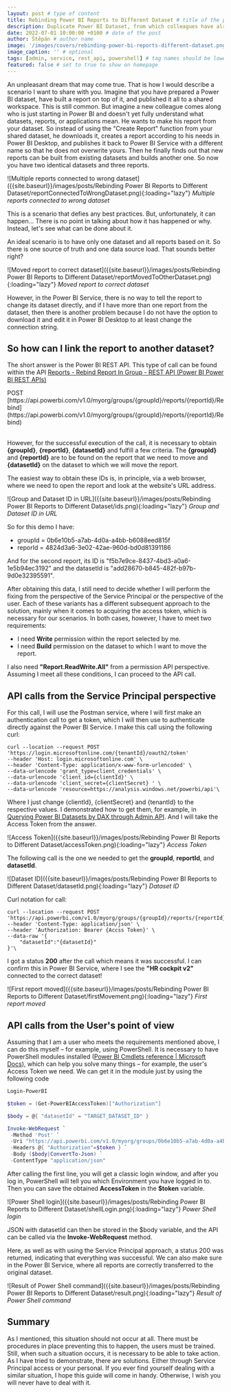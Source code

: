 ```yaml
---
layout: post # type of content
title: Rebinding Power BI Reports to Different Dataset # title of the post
description: Duplicate Power BI Dataset, from which colleagues have already managed to make their reports? Doesn't that sound scary? Personally yes! # will be shown as a description in the post list
date: 2022-07-01 10:00:00 +0100 # date of the post
author: Štěpán # author name
image: '/images/covers/rebinding-power-bi-reports-different-dataset.png' # required to store image in /images/covers
image_caption: '' # optional
tags: [admin, service, rest_api, powershell] # tag names should be lowercase
featured: false # set to true to show on homepage
---
```

An unpleasant dream that may come true. That is how I would describe a scenario I want to share with you. Imagine that you have prepared a Power BI dataset, have built a report on top of it, and published it all to a shared workspace. This is still common. But imagine a new colleague comes along who is just starting in Power BI and doesn't yet fully understand what datasets, reports, or applications mean. He wants to make his report from your dataset. So instead of using the "Create Report" function from your shared dataset, he downloads it, creates a report according to his needs in Power BI Desktop, and publishes it back to Power BI Service with a different name so that he does not overwrite yours. Then he finally finds out that new reports can be built from existing datasets and builds another one. So now you have two identical datasets and three reports.

![Multiple reports connected to wrong dataset]({{site.baseurl}}/images/posts/Rebinding Power BI Reports to Different Dataset/reportConnectedToWrongDataset.png){:loading="lazy"}
*Multiple reports connected to wrong dataset*

This is a scenario that defies any best practices. But, unfortunately, it can happen... There is no point in talking about how it has happened or why. Instead, let's see what can be done about it. 

An ideal scenario is to have only one dataset and all reports based on it. So there is one source of truth and one data source load. That sounds better right? 

![Moved report to correct dataset]({{site.baseurl}}/images/posts/Rebinding Power BI Reports to Different Dataset/reportMovedToOtherDataset.png){:loading="lazy"}
*Moved report to correct dataset*

However, in the Power BI Service, there is no way to tell the report to change its dataset directly, and if I have more than one report from the dataset, then there is another problem because I do not have the option to download it and edit it in Power BI Desktop to at least change the connection string. 

## So how can I link the report to another dataset?
The short answer is the Power BI REST API. This type of call can be found within the API [Reports - Rebind Report In Group - REST API (Power BI Power BI REST APIs)](https://learn.microsoft.com/en-us/rest/api/power-bi/reports/rebind-report-in-group?id=DP-MVP-5003801)

<div class="codebox">POST [https://api.powerbi.com/v1.0/myorg/groups/{groupId}/reports/{reportId}/Rebind](https://api.powerbi.com/v1.0/myorg/groups/{groupId}/reports/{reportId}/Rebind)</div><br>

However, for the successful execution of the call, it is necessary to obtain **{groupId}**, **{reportId}**, **{datasetId}** and fulfill a few criteria. The **{groupId}** and **{reportId}** are to be found on the report that we need to move and **{datasetId}** on the dataset to which we will move the report.

The easiest way to obtain these IDs is, in principle, via a web browser, where we need to open the report and look at the website's URL address.

![Group and Dataset ID in URL]({{site.baseurl}}/images/posts/Rebinding Power BI Reports to Different Dataset/ids.png){:loading="lazy"}
*Group and Dataset ID in URL*

So for this demo I have:
* groupId = 0b6e10b5-a7ab-4d0a-a4bb-b6088eed815f
* reporId = 4824d3a6-3e02-42ae-960d-bd0d81391186

And for the second report, its ID is "f5b7e9ce-8437-4bd3-a0a6-1e5b94ec3192" and the datasetId is "add28670-b845-482f-b97b-9d0e32395591".  

After obtaining this data, I still need to decide whether I will perform the fixing from the perspective of the Service Principal or the perspective of the user. Each of these variants has a different subsequent approach to the solution, mainly when it comes to acquiring the access token, which is necessary for our scenarios. In both cases, however, I have to meet two requirements: 

* I need **Write** permission within the report selected by me.
* I need **Build** permission on the dataset to which I want to move the report. 

I also need **"Report.ReadWrite.All"** from a permission API perspective. Assuming I meet all these conditions, I can proceed to the API call.

## API calls from the Service Principal perspective

For this call, I will use the Postman service, where I will first make an authentication call to get a token, which I will then use to authenticate directly against the Power BI Service. I make this call using the following curl: 

~~~~ curl
curl --location --request POST 'https://login.microsoftonline.com/{tenantId}/oauth2/token' 
--header 'Host: login.microsoftonline.com' \
--header 'Content-Type: application/x-www-form-urlencoded' \
--data-urlencode 'grant_type=client_credentials' \
--data-urlencode 'client_id={clientId}' \
--data-urlencode 'client_secret={clientSecret} ' \
--data-urlencode 'resource=https://analysis.windows.net/powerbi/api'\
~~~~

Where I just change {clientId}, {clientSecret} and {tenantId} to the respective values. I demonstrated how to get them, for example, in [Querying Power BI Datasets by DAX through Admin API](https://www.linkedin.com/pulse/querying-power-bi-datasets-dax-through-admin-api-%C5%A1t%C4%9Bp%C3%A1n-re%C5%A1l/). And I will take the Access Token from the answer.

![Access Token]({{site.baseurl}}/images/posts/Rebinding Power BI Reports to Different Dataset/accessToken.png){:loading="lazy"}
*Access Token*

The following call is the one we needed to get the **groupId**, **reportId**, and **datasetId**. 

![Dataset ID]({{site.baseurl}}/images/posts/Rebinding Power BI Reports to Different Dataset/datasetId.png){:loading="lazy"}
*Dataset ID*

Curl notation for call:

~~~~ curl
curl --location --request POST 'https://api.powerbi.com/v1.0/myorg/groups/{groupId}/reports/{reportId}/Rebind' 
--header 'Content-Type: application/json' \
--header 'Authorization: Bearer {Accss Token}' \
--data-raw '{
    "datasetId":"{datasetId}"
}'\
~~~~

I got a status **200** after the call which means it was successful. I can confirm this in Power BI Service, where I see the **"HR cockpit v2"** connected to the correct dataset!

![First report moved]({{site.baseurl}}/images/posts/Rebinding Power BI Reports to Different Dataset/firstMovement.png){:loading="lazy"}
*First report moved*

## API calls from the User's point of view
Assuming that I am a user who meets the requirements mentioned above, I can do this myself – for example, using PowerShell. It is necessary to have PowerShell modules installed ([Power BI Cmdlets reference | Microsoft Docs](https://learn.microsoft.com/en-us/powershell/power-bi/overview?view=powerbi-ps&id=DP-MVP-5003801)), which can help you solve many things – for example, the user's Access Token we need. We can get it in the module just by using the following code

~~~~ PowerShell
Login-PowerBI

$token = (Get-PowerBIAccessToken)["Authorization"]

$body = @{ "datasetId" = "TARGET_DATASET_ID" }

Invoke-WebRequest `
 -Method 'Post' `
 -Uri "https://api.powerbi.com/v1.0/myorg/groups/0b6e10b5-a7ab-4d0a-a4bb-b6088eed815f/reports/f5b7e9ce-8437-4bd3-a0a6-1e5b94ec3192/Rebind" `
 -Headers @{ "Authorization"=$token } `
 -Body ($body|ConvertTo-Json) `
 -ContentType "application/json"
~~~~

After calling the first line, you will get a classic login window, and after you log in, PowerShell will tell you which Environment you have logged in to. Then you can save the obtained **AccessToken** in the **$token** variable. 

![Power Shell login]({{site.baseurl}}/images/posts/Rebinding Power BI Reports to Different Dataset/shellLogin.png){:loading="lazy"}
*Power Shell login*

JSON with datasetId can then be stored in the $body variable, and the API can be called via the **Invoke-WebRequest** method.

Here, as well as with using the Service Principal approach, a status 200 was returned, indicating that everything was successful. We can also make sure in the Power BI Service, where all reports are correctly transferred to the original dataset. 

![Result of Power Shell command]({{site.baseurl}}/images/posts/Rebinding Power BI Reports to Different Dataset/result.png){:loading="lazy"}
*Result of Power Shell command*

## Summary
As I mentioned, this situation should not occur at all. There must be procedures in place preventing this to happen, the users must be trained. Still, when such a situation occurs, it is necessary to be able to take action. As I have tried to demonstrate, there are solutions. Either through Service Principal access or your personal. If you ever find yourself dealing with a similar situation, I hope this guide will come in handy. Otherwise, I wish you will never have to deal with it. 